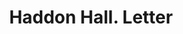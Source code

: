 ---
doi: 10.7916/D8KW6T48
date_other: '1899'
date_other_textual: '1899'
form: correspondence
genre:
- Letters (correspondence)
name:
- Haddon Hall
object_in_context_url: https://biggert.cul.columbia.edu/items/view/ave_biggert_00792
subject_hierarchical_geographic:
- Atlantic City, New Jersey, United States
subject_name:
- Haddon Hall
title: Haddon Hall. Letter
sort_title: Haddon Hall. Letter
call_number: ave_biggert_00792
coordinates:
- 39.377297,-74.451082
pid: ave_biggert_00792
identifiers: ave_biggert_00792
thumbnail: https://derivativo-2.library.columbia.edu/iiif/2/ldpd:345459/full/!256,256/0/native.jpg
permalink: /biggert/ave_biggert_00792/
layout: iiif-image-page
---